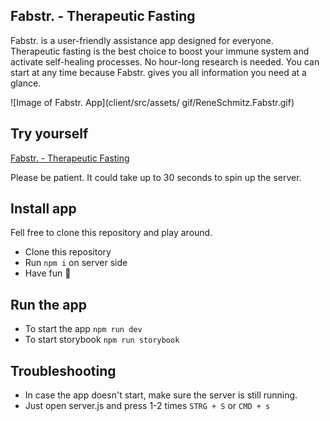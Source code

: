 ## Fabstr. - Therapeutic Fasting

Fabstr. is a user-friendly assistance app designed for everyone. Therapeutic fasting is the best choice to boost your immune system and activate self-healing processes. No hour-long research is needed. You can start at any time because Fabstr. gives you all information you need at a glance.

![Image of Fabstr. App](client/src/assets/
gif/ReneSchmitz.Fabstr.gif)

## Try yourself

[Fabstr. - Therapeutic Fasting](https://blue-collar-rocket.herokuapp.com/)

Please be patient. It could take up to 30 seconds to spin up the server.

## Install app

Fell free to clone this repository and play around.

- Clone this repository
- Run `npm i` on server side
- Have fun 🚀

## Run the app

- To start the app `npm run dev`
- To start storybook `npm run storybook`

## Troubleshooting

- In case the app doesn't start, make sure the server is still running.
- Just open server.js and press 1-2 times `STRG + S` or `CMD + s`
